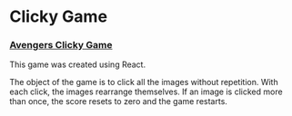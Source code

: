 # Clicky Game

### [Avengers Clicky Game](https://hebahm.github.io/Clicky-Game/)

This game was created using React. 

The object of the game is to click all the images without repetition.
With each click, the images rearrange themselves.
If an image is clicked more than once, the score resets to zero and the game restarts.
